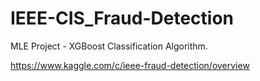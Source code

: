 # IEEE-CIS_Fraud-Detection
MLE Project - XGBoost Classification Algorithm. 


https://www.kaggle.com/c/ieee-fraud-detection/overview

